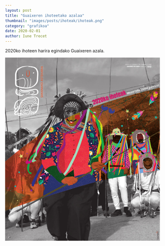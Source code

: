 ```yaml
---
layout: post
title: "Guaixeren ihoteetako azalaa"
thumbnail: "images/posts/ihoteak/ihoteak.png"
category: "grafikoa"
date: 2020-02-01
author: Iune Trecet
---
```


2020ko ihoteen harira egindako Guaixeren azala.

<img src="/images/posts/ihoteak/ihoteak.jpg" alt="Ihoteeen azala">
